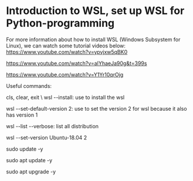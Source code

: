 # Introduction to WSL, set up WSL for Python-programming 
For more information about how to install WSL (Windows Subsystem for Linux), we can watch some tutorial videos below:
https://www.youtube.com/watch?v=ypvjxw5qBK0

https://www.youtube.com/watch?v=aIYhaeJa90g&t=399s

https://www.youtube.com/watch?v=Y1Yr10qrOjg

Useful commands:

cls, clear, exit \\
wsl --install: use to install the wsl

wsl --set-default-version 2: use to set the version 2 for wsl because it also has version 1

wsl --list --verbose: list all distribution

wsl --set-version Ubuntu-18.04 2

sudo update -y

sudo apt update -y

sudo apt upgrade -y

